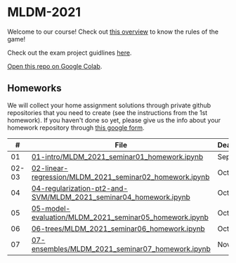 # MLDM-2021

Welcome to our course! Check out [this overview](https://github.com/HSE-LAMBDA/MLDM-2021/blob/main/01-intro/MLDM-2021-course-overview.pdf) to know the rules of the game!

Check out the exam project guidlines [here](https://github.com/HSE-LAMBDA/MLDM-2021/blob/main/Exam-project-guidelines.md).

[Open this repo on Google Colab](https://colab.research.google.com/github/HSE-LAMBDA/MLDM-2021).

## Homeworks

We will collect your home assignment solutions through private github repositories that you need to create (see the instructions from the 1st homework). If you haven't done so yet, please give us the info about your homework repository through [this google form](https://forms.gle/xUf9sQzttbPM9yVn7).

\# | File | Deadline
-|-|-
01 | [01-intro/MLDM_2021_seminar01_homework.ipynb](https://github.com/HSE-LAMBDA/MLDM-2021/blob/main/01-intro/MLDM_2021_seminar01_homework.ipynb) | Sep, 26
02-03 | [02-linear-regression/MLDM_2021_seminar02_homework.ipynb](https://github.com/HSE-LAMBDA/MLDM-2021/blob/main/02-linear-regression/MLDM_2021_seminar02_homework.ipynb) | Oct, 10
04 | [04-regularization-pt2-and-SVM/MLDM_2021_seminar04_homework.ipynb](https://github.com/HSE-LAMBDA/MLDM-2021/blob/main/04-regularization-pt2-and-SVM/MLDM_2021_seminar04_homework.ipynb) | Oct, 17
05 | [05-model-evaluation/MLDM_2021_seminar05_homework.ipynb](https://github.com/HSE-LAMBDA/MLDM-2021/blob/main/05-model-evaluation/MLDM_2021_seminar05_homework.ipynb) | Oct, 24
06 | [06-trees/MLDM_2021_seminar06_homework.ipynb](https://github.com/HSE-LAMBDA/MLDM-2021/blob/main/06-trees/MLDM_2021_seminar06_homework.ipynb) | Oct, 31
07 | [07-ensembles/MLDM_2021_seminar07_homework.ipynb](https://github.com/HSE-LAMBDA/MLDM-2021/blob/main/07-ensembles/MLDM_2021_seminar07_homework.ipynb) | Nov, 14